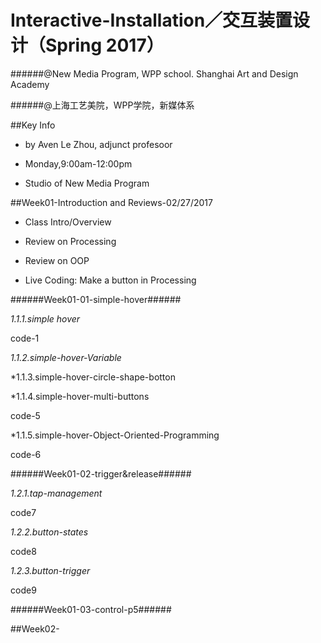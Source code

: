 # **Interactive-Installation／交互装置设计（Spring 2017**）
######@New Media Program, WPP school. Shanghai Art and Design Academy

######@上海工艺美院，WPP学院，新媒体系

##Key Info
- by Aven Le Zhou, adjunct profesoor

- Monday,9:00am-12:00pm

- Studio of New Media Program

##Week01-Introduction and Reviews-02/27/2017

- Class Intro/Overview

- Review on Processing

- Review on OOP

- Live Coding: Make a button in Processing

######Week01-01-simple-hover######

*1.1.1.simple hover*

code-1

*1.1.2.simple-hover-Variable*

<script src="https://gist.github.com/aaaven/7e46b8c842963d8d267bc9626c866804.js"></script>

<script src="https://gist.github.com/aaaven/ad3e6a9902befb1ab47be66df2959f61.js"></script>

*1.1.3.simple-hover-circle-shape-botton

<script src="https://gist.github.com/aaaven/9ca7b5e84e2579ce6bf9c5c1e1e804bd.js"></script>

*1.1.4.simple-hover-multi-buttons

code-5

*1.1.5.simple-hover-Object-Oriented-Programming

code-6

######Week01-02-trigger&release######

*1.2.1.tap-management*

code7

*1.2.2.button-states*

code8

*1.2.3.button-trigger*

code9

######Week01-03-control-p5######









##Week02-
